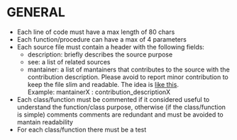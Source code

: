 # GENERAL
* Each line of code must have a max length of 80 chars  
* Each function/procedure can have a max of 4 parameters  
* Each source file must contain a header with the following fields:  
  * description: briefly describes the source purpose  
  * see: a list of related sources  
  * mantainer: a list of mantainers that contributes to the source with 
the contribution description. Please avoid to report minor contribution to keep the
file slim and readable. The idea is [like this](https://github.com/torvalds/linux/blob/master/kernel/sched/fair.c).  
Example: mantainerX : contribution_descriptionX  
* Each class/function must be commented if it considered useful to understand 
the function/class purpose, otherwise (if the class/function is simple) comments
comments are redundant and must be avoided to mantain readability   
* For each class/function there must be a test   
